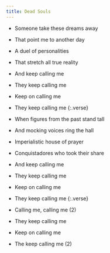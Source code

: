 ```yaml
---
title: Dead Souls
---
```

- Someone take these dreams away
- That point me to another day
- A duel of personalities
- That stretch all true reality
- And keep calling me
- They keep calling me
- Keep on calling me
- They keep calling me
{:.verse}

- When figures from the past stand tall
- And mocking voices ring the hall
- Imperialistic house of prayer
- Conquistadores who took
their share
- And keep calling me
- They keep calling me
- Keep on calling me
- They keep calling me
{:.verse}

- Calling me, calling me (2)
- They keep calling me
- Keep on calling me
- The keep calling me (2)



